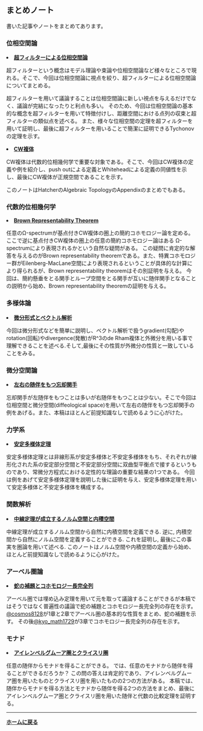 ## **まとめノート**

書いた記事やノートをまとめてあります。
### 位相空間論
<lo>
<li>
<strong><a href="/pdf/ultrafilter.pdf">超フィルターによる位相空間論</a>
</strong>
</li>
</lo>
  <p>超フィルターという概念はモデル理論や束論や位相空間論など様々なところで現れる。そこで、今回は位相空間論に視点を絞り、超フィルターによる位相空間論についてまとめる。
  
  超フィルターを用いて議論することは位相空間論に新しい視点を与えるだけでなく、議論が完結になったりと利点も多い。
  そのため、今回は位相空間論の基本的な概念を超フィルターを用いて特徴付けし、距離空間における点列の収束と超フィルターの類似点を述べる。
  また、様々な位相空間の定理を超フィルターを用いて証明し、最後に超フィルターを用いることで簡潔に証明できるTychonovの定理を示す。
  </p>
<lo>
  <li>
  <strong>
  <a href="/pdf/CWcomplex.pdf">CW複体</a>
  </strong>
  </li>
</lo>
  <p>CW複体は代数的位相幾何学で重要な対象である。そこで、今回はCW複体の定義や例を紹介し、push outによる定義とWhiteheadによる定義の同値性を示し、最後にCW複体が正規空間であることを示す。
  
  このノートはHatcherのAlgebraic TopologyのAppendixのまとめでもある。</p>

### 代数的位相幾何学
<lo>
<li>
<strong><a href="/pdf/Brown Rep Thm.pdf">Brown Representability Theorem</a>
</strong>
</li>
</lo>
  <p>任意のΩ-spectrumが基点付きCW複体の圏上の簡約コホモロジー論を定める。ここで逆に基点付きCW複体の圏上の任意の簡約コホモロジー論はある Ω-spectrumにより表現されるかという自然な疑問がある。
  この疑問に肯定的な解答を与えるのがBrown representability theoremである。また、特異コホモロジー群がEilenberg-MacLane空間により表現されるということが具体的な計算により得られるが、Brown representability theoremはその別証明を与える。
  今回は、簡約懸垂をとる関手とループ空間をとる関手が互いに随伴関手となることの説明から始め、Brown representability theoremの証明を与える。</p>

### 多様体論
<lo>
<li>
<strong>
<a href="/pdf/vector analysis.pdf">微分形式とベクトル解析</a></strong>
</li>
</lo>
  <p>今回は微分形式などを簡単に説明し、ベクトル解析で扱うgradient(勾配)やrotation(回転)やdivergence(発散)がR^3のde Rham複体と外微分を用いる事で理解できることを述べる.そして,最後にその性質が外微分の性質と一致していることをみる。</p>

### 微分空間論
<lo>
<li>
<strong><a href="/pdf/Diff and Set adjoint.pdf">左右の随伴をもつ忘却関手</a></strong>
</li>
</lo>
  <p>忘却関手が左随伴をもつことは多いが右随伴をもつことは少ない。そこで今回は位相空間と微分空間(diffeological space)を用いて左右の随伴をもつ忘却関手の例をあげる。また、本稿はほとんど前提知識なしで読めるように心がけた。
</p>

### 力学系
<lo>
<li>
<strong><a href="/pdf/The stable manifold theorem.pdf">安定多様体定理</a></strong>
</li>
</lo>
  <p>安定多様体定理とは非線形系が安定多様体と不安定多様体をもち、それぞれが線形化された系の安定部分空間と不安定部分空間に双曲型平衡点で接するというものであり、常微分方程式における定性的な理論の重要な結果の1つである。
  今回は例をあげて安定多様体定理を説明した後に証明を与え、安定多様体定理を用いて安定多様体と不安定多様体を構成する。</p>

### 関数解析
<lo>
<li>
<strong><a href="/pdf/PaNor and PreHill.pdf">中線定理が成立するノルム空間と内積空間</a></strong>
</li>
</lo>
  <p>中線定理が成立するノルム空間から自然に内積空間を定義できる. 逆に, 内積空間から自然にノルム空間を定義することができる. これを証明し, 最後にこの事実を圏論を用いて述べる.
  このノートはノルム空間や内積空間の定義から始め、ほとんど前提知識なしで読めるように心がけた。
  </p>

### アーベル圏論
<lo>
<li>
<strong><a href="/pdf/longcohomology.pdf">蛇の補題とコホモロジー長完全列</a></strong>
</li>
</lo>
  <p>アーベル圏では埋め込み定理を用いて元を取って議論することができるが本稿ではそうではなく普遍性の議論で蛇の補題とコホモロジー長完全列の存在を示す。
  <a href="https://twitter.com/@cosmos8128">@cosmos8128</a>が1章と2章でアーベル圏の基本的な性質をまとめ、蛇の補題を示す。
  その後<a href="https://twitter.com/kyo_math1729">@kyo_math1729</a>が3章でコホモロジー長完全列の存在を示す。</p>

### モナド
<lo>
<li>
<strong><a href="/pdf/Eilenberg and Kleisli.pdf">アイレンベルグムーア圏とクライスリ圏</a></strong>
</li>
</lo>
  <p>任意の随伴からモナドを得ることができる。
  では、任意のモナドから随伴を得ることができるだろうか？
  この問の答えは肯定的であり、アイレンベルグムーア圏を用いたものとクライスリ圏を用いたものの2つの方法がある。
  本稿では、随伴からモナドを得る方法とモナドから随伴を得る2つの方法をまとめ、最後にアイレンベルグムーア圏とクライスリ圏を用いた随伴と代数の比較定理を証明する。</p>

---

**[ホームに戻る](/index)**